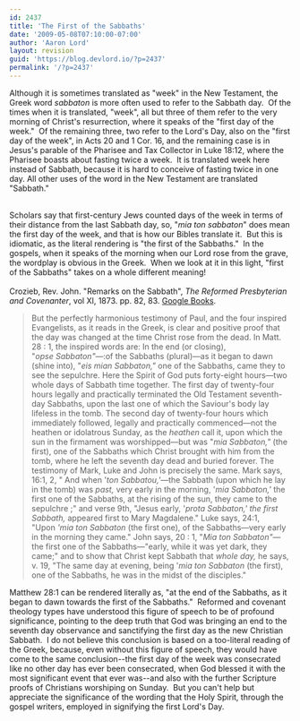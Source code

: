 ```yaml
---
id: 2437
title: 'The First of the Sabbaths'
date: '2009-05-08T07:10:00-07:00'
author: 'Aaron Lord'
layout: revision
guid: 'https://blog.devlord.io/?p=2437'
permalink: '/?p=2437'
---
```


Although it is sometimes translated as "week" in the New Testament, the Greek word <em>sabbaton</em> is more often used to refer to the Sabbath day.  Of the times when it is translated, "week", all but three of them refer to the very morning of Christ's resurrection, where it speaks of the "first day of the week."  Of the remaining three, two refer to the Lord's Day, also on the "first day of the week", in Acts 20 and 1 Cor. 16, and the remaining case is in Jesus's parable of the Pharisee and Tax Collector in Luke 18:12, where the Pharisee boasts about fasting twice a week.  It is translated week here instead of Sabbath, because it is hard to conceive of fasting twice in one day. All other uses of the word in the New Testament are translated "Sabbath."<div><br /><div>Scholars say that first-century Jews counted days of the week in terms of their distance from the last Sabbath day, so, "<span class="Apple-style-span" style="font-style:italic;">mia ton sabbaton</span>" does mean the first day of the week, and that is how our Bibles translate it.  But this is idiomatic, as the literal rendering is "the first of the Sabbaths."  In the gospels, when it speaks of the morning when our Lord rose from the grave, the wordplay is obvious in the Greek.  When we look at it in this light, "first of the Sabbaths" takes on a whole different meaning!</div><div><br /></div><div>Crozieb, Rev. John. "Remarks on the Sabbath", <span class="Apple-style-span" style="font-style:italic;">The Reformed Presbyterian and Covenanter</span>, vol XI, 1873. pp. 82, 83. <a href="http://books.google.com/books?id=FPEZAAAAYAAJ&amp;pg=PA83&amp;lpg=PA83&amp;dq=mia+ton+sabbaton&amp;source=bl&amp;ots=-p92EavM_j&amp;sig=4zZcorSdwBJ_v2fkS6wbVUQVWf0&amp;hl=en&amp;ei=eYcCSpaoEqjytQOv9Z3EBg&amp;sa=X&amp;oi=book_result&amp;ct=result&amp;resnum=1">Google Books</a>.<div><blockquote>But the perfectly harmonious testimony of Paul, and the four inspired Evangelists, as it reads in the Greek, is clear and positive proof that the day was changed at the time Christ rose from the dead. In Matt. 28 : 1, the inspired words are: In the end (or closing), "<i>opse </i><i>Sabbaton</i><i>"</i>—:of the Sabbaths (plural)—as it began to dawn (shine into), "<i>eis mian </i><i>Sabbaton," </i>one of the Sabbaths, came they to see the sepulchre. Here the Spirit of God puts forty-eight hours—two whole days of Sabbath time together. The first day of twenty-four hours legally and practically terminated the Old Testament seventh-day Sabbaths, upon the last one of which the Saviour's body lay lifeless in the tomb. The second day of twenty-four hours which immediately followed, legally and practically commenced—not the heathen or idolatrous Sunday, as the <i>heathen </i>call it, upon which the sun in the firmament was worshipped—but was "<i>mia Sabbaton," </i>(the first), one of the Sabbaths which Christ brought with him from the tomb, where he left the seventh day dead and buried forever. The testimony of Mark, Luke and John is precisely the same. Mark says, 16:1, 2, " And when '<i>ton </i><i>Sabbatou,'</i>—the Sabbath (upon which he lay in the tomb) was <i>past, </i>very early in the morning, '<i>mia Sabbaton,' </i>the first one of the Sabbaths, at the rising of the sun, they came to the sepulchre ;" and verse 9th, "Jesus early, '<i>prota </i><i>Sabbaton,' </i><i>the first Sabbath, </i>appeared first to Mary Magdalene." Luke says, 24:1, "Upon <i>'mia ton </i><i>Sabbaton </i>(the first one), of the Sabbaths—very early in the morning they came." John says, 20 : 1, "<i>Mia ton Sabbaton</i><i>"</i>—the first one of the Sabbaths—"early, while it was yet dark, they came;" and to show that Christ kept Sabbath that <i>whole day, </i>he says, v. 19, "The same day at evening, being '<i>mia ton Sabbaton </i>(the first), one of the Sabbaths, he was in the midst of the disciples."</blockquote></div></div><div>Matthew 28:1 can be rendered literally as, "at the end of the Sabbaths, as it began to dawn towards the first of the Sabbaths."  Reformed and covenant theology types have understood this figure of speech to be of profound significance, pointing to the deep truth that God was bringing an end to the seventh day observance and sanctifying the first day as the new Christian Sabbath.  I do not believe this conclusion is based on a too-literal reading of the Greek, because, even without this figure of speech, they would have come to the same conclusion--the first day of the week was consecrated like no other day has ever been consecrated, when God blessed it with the most significant event that ever was--and also with the further Scripture proofs of Christians worshiping on Sunday.  But you can't help but appreciate the significance of the wording that the Holy Spirit, through the gospel writers, employed in signifying the first Lord's Day.</div></div><div class="blogger-post-footer"></div>